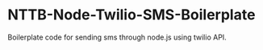 # NTTB-Node-Twilio-SMS-Boilerplate
Boilerplate code for sending sms through node.js using twilio API.
